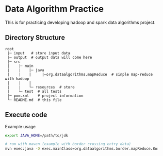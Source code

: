 # Data Algorithm Practice

This is for practicing developing hadoop and spark data algorithms project.

## Directory Structure

```$xslt
root
 |─ input   # store input data
 |─ output  # output data will come here
 |─ src
 |    |─ main
 |    |    |─ java
 |    |    |     |─org.dataalgorithms.mapReduce  # sinple map-reduce with hadoop
 |    |    |
 |    |    └─ resources  # store
 |    └─ test  # all tests
 |─ pom.xml    # project information
 └─ README.md  # this file

```

## Execute code
Example usage
```bash
export JAVA_HOME=/path/to/jdk

# run with maven (example with border crossing entry data)
mvn exec:java -D exec.mainClass=org.dataalgorithms.border.mapReduce.BorderMapReduce -D exec.args="input output"
```
